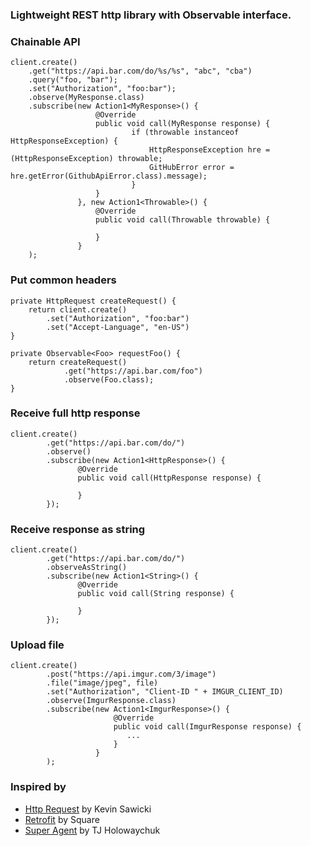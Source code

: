 ### Lightweight REST http library with Observable interface.

### Chainable API

    client.create()
        .get("https://api.bar.com/do/%s/%s", "abc", "cba")
        .query("foo, "bar");
        .set("Authorization", "foo:bar");
        .observe(MyResponse.class)
        .subscribe(new Action1<MyResponse>() {
                       @Override
                       public void call(MyResponse response) {
                               if (throwable instanceof HttpResponseException) {
                                   HttpResponseException hre = (HttpResponseException) throwable;
                                   GitHubError error = hre.getError(GithubApiError.class).message);
                               }
                       }
                   }, new Action1<Throwable>() {
                       @Override
                       public void call(Throwable throwable) {

                       }
                   }
        );

### Put common headers
    private HttpRequest createRequest() {
        return client.create()
            .set("Authorization", "foo:bar")
            .set("Accept-Language", "en-US")
    }

    private Observable<Foo> requestFoo() {
        return createRequest()
                .get("https://api.bar.com/foo")
                .observe(Foo.class);
    }

### Receive full http response

    client.create()
            .get("https://api.bar.com/do/")
            .observe()
            .subscribe(new Action1<HttpResponse>() {
                   @Override
                   public void call(HttpResponse response) {

                   }
            });

### Receive response as string

    client.create()
            .get("https://api.bar.com/do/")
            .observeAsString()
            .subscribe(new Action1<String>() {
                   @Override
                   public void call(String response) {

                   }
            });


### Upload file


    client.create()
            .post("https://api.imgur.com/3/image")
            .file("image/jpeg", file)
            .set("Authorization", "Client-ID " + IMGUR_CLIENT_ID)
            .observe(ImgurResponse.class)
            .subscribe(new Action1<ImgurResponse>() {
                           @Override
                           public void call(ImgurResponse response) {
                              ...
                           }
                       }
            );

### Inspired by

* [Http Request](https://github.com/kevinsawicki/http-request) by Kevin Sawicki
* [Retrofit](http://square.github.io/retrofit/) by Square
* [Super Agent](http://visionmedia.github.io/superagent/) by TJ Holowaychuk